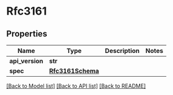 # Rfc3161

## Properties
Name | Type | Description | Notes
------------ | ------------- | ------------- | -------------
**api_version** | **str** |  | 
**spec** | [**Rfc3161Schema**](Rfc3161Schema.md) |  | 

[[Back to Model list]](../README.md#documentation-for-models) [[Back to API list]](../README.md#documentation-for-api-endpoints) [[Back to README]](../README.md)

